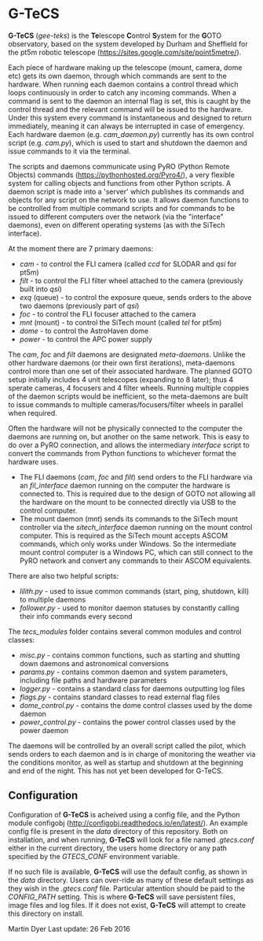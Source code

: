 # G-TeCS

**G-TeCS** (*gee-teks*) is the **Te**lescope **C**ontrol **S**ystem for the **G**OTO observatory, based on the system developed by Durham and Sheffield for the pt5m robotic telescope (https://sites.google.com/site/point5metre/).

Each piece of hardware making up the telescope (mount, camera, dome etc) gets its own daemon, through which commands are sent to the hardware. When running each daemon contains a control thread which loops continuously in order to catch any incoming commands. When a command is sent to the daemon an internal flag is set, this is caught by the control thread and the relevant command will be issued to the hardware. Under this system every command is instantaneous and designed to return immediately, meaning it can always be interrupted in case of emergency. Each hardware daemon (e.g. *cam_daemon.py*) currently has its own control script (e.g. *cam.py*), which is used to start and shutdown the daemon and issue commands to it via the terminal.

The scripts and daemons communicate using PyRO (Python Remote Objects) commands (https://pythonhosted.org/Pyro4/), a very flexible system for calling objects and functions from other Python scripts. A daemon script is made into a 'server' which publishes its commands and objects for any script on the network to use. It allows daemon functions to be controlled from multiple command scripts and for commands to be issued to different computers over the network (via the "interface" daemons), even on different operating systems (as with the SiTech interface).

At the moment there are 7 primary daemons:
* *cam* - to control the FLI camera (called *ccd* for SLODAR and *qsi* for pt5m)
* *filt* - to control the FLI filter wheel attached to the camera (previously built into *qsi*)
 * *exq* (queue) - to control the exposure queue, sends orders to the above two daemons (previously part of *qsi*)
* *foc* - to control the FLI focuser attached to the camera
* *mnt* (mount) - to control the SiTech mount (called *tel* for pt5m)
* *dome* - to control the AstroHaven dome
* *power* - to control the APC power supply

The *cam*, *foc* and *filt* daemons are designated *meta-daemons*. Unlike the other hardware daemons (or their own first iterations), meta-daemons control more than one set of their associated hardware. The planned GOTO setup initially includes 4 unit telescopes (expanding to 8 later); thus 4 sperate cameras, 4 focusers and 4 filter wheels. Running multiple coppies of the daemon scripts would be inefficient, so the meta-daemons are built to issue commands to multiple cameras/focusers/filter wheels in parallel when required.

Often the hardware will not be physically connected to the computer the daemons are running on, but another on the same network. This is easy to do over a PyRO connection, and allows the intermediary *interface* script to convert the commands from Python functions to whichever format the hardware uses.
* The FLI daemons (*cam*, *foc* and *filt*) send orders to the FLI hardware via an *fil_interface* daemon running on the computer the hardware is connected to. This is required due to the design of GOTO not allowing all the hardware on the mount to be connected directly via USB to the control computer.
* The mount daemon (*mnt*) sends its commands to the SiTech mount controller via the *sitech_interface* daemon running on the mount control computer. This is required as the SiTech mount accepts ASCOM commands, which only works under Windows. So the intermediate mount control computer is a Windows PC, which can still connect to the PyRO network and convert any commands to their ASCOM equivalents.

There are also two helpful scripts:
* *lilith.py* - used to issue common commands (start, ping, shutdown, kill) to multiple daemons
* *follower.py* - used to monitor daemon statuses by constantly calling their info commands every second

The *tecs_modules* folder contains several common modules and control classes:
* *misc.py* - contains common functions, such as starting and shutting down daemons and astronomical conversions
* *params.py* - contains common daemon and system parameters, including file paths and hardware parameters
* *logger.py* - contains a standard class for daemons outputting log files
* *flags.py* - contains standard classes to read external flag files
* *dome_control.py* - contains the dome control classes used by the dome daemon
* *power_control.py* - contains the power control classes used by the power daemon

The daemons will be controlled by an overall script called the pilot, which sends orders to each daemon and is in charge of monitoring the weather via the conditions monitor, as well as startup and shutdown at the beginning and end of the night. This has not yet been developed for G-TeCS.

Configuration
-------------
Configuration of **G-TeCS** is acheived using a config file, and the Python module configobj (http://configobj.readthedocs.io/en/latest/).
An example config file is present in the *data* directory of this repository. Both on installation, and when running,
**G-TeCS** will look for a file named *.gtecs.conf* either in the current directory, the users home directory or any path
specified by the *GTECS_CONF* environment variable.

If no such file is available, **G-TeCS** will use the default config, as shown in the *data* directory. Users can over-ride
as many of these default settings as they wish in the *.gtecs.conf* file. Particular attention should be paid to the
*CONFIG_PATH* setting. This is where **G-TeCS** will save persistent files, image files and log files. If it does not
exist, **G-TeCS** will attempt to create this directory on install.

Martin Dyer
Last update: 26 Feb 2016
